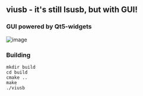 ## viusb - it's still lsusb, but with GUI!

### GUI powered by Qt5-widgets
![image](https://github.com/user-attachments/assets/b6ce0370-81f4-4d90-9036-05fa8bfe16a6)

### Building

```shell
mkdir build
cd build
cmake ..
make
./viusb

```


